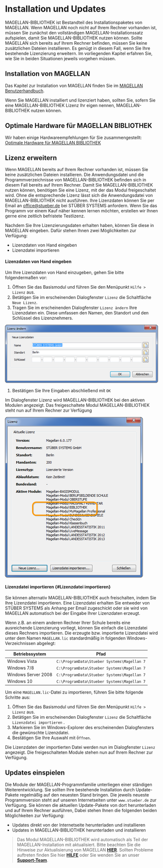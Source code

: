 # Installation und Updates

MAGELLAN-BIBLIOTHEK ist Bestandteil des Installationspaketes von MAGELLAN. Wenn MAGELLAN noch nicht auf Ihrem Rechner vorhanden ist, müssen Sie zunächst den vollständigen MAGELLAN-Installationssatz aufspielen, damit Sie MAGELLAN-BIBLIOTHEK nutzen können. Sollte MAGELLAN sich bereits auf Ihrem Rechner befinden, müssen Sie keine zusätzlichen Dateien installieren. Es genügt in diesem Fall, wenn Sie Ihre bestehende Lizenzierung erweitern. Im vorliegenden Kapitel erfahren Sie, wie Sie in beiden Situationen jeweils vorgehen müssen.

## Installation von MAGELLAN

Das Kapitel zur Installation von MAGELLAN finden Sie im [MAGELLAN Benutzerhandbuch](http://doc.MAGELLAN7.stueber.de/installation).

Wenn Sie MAGELLAN installiert und lizenziert haben, sollten Sie, sofern Sie eine MAGELLAN-BIBLIOTHEK Lizenz Ihr eigen nennen, MAGELLAN-BIBLIOTHEK nutzen können.

## Optimale Hardware für MAGELLAN BIBLIOTHEK 

Wir haben einige Hardwareempfehlungen für Sie zusammengestellt: [Optimale Hardware für MAGELLAN BIBLIOTHEK](https://doc.MAGELLAN6-kb.stueber.de/bib/Bib_Hardware.html)

## Lizenz erweitern

Wenn MAGELLAN bereits auf Ihrem Rechner vorhanden ist, müssen Sie keine zusätzlichen Dateien installieren. Die Anwendungsdatei und die Programmverzeichnisse von MAGELLAN-BIBLIOTHEK befinden sich in diesem Fall bereits auf Ihrem Rechner. Damit Sie MAGELLAN-BIBLIOTHEK nutzen können, benötigen Sie eine Lizenz, mit der das Modul freigeschaltet wird. Ohne die entsprechende Lizenz lässt sich die Anwendungsdatei von MAGELLAN-BIBLIOTHEK nicht ausführen. Ihre  Lizenzdaten können Sie per Email an office@stueber.de bei STÜBER SYSTEMS anfordern. Wenn Sie das Programm vor einem Kauf näher kennen lernen möchten, erstellen wir Ihnen gerne eine zeitlich befristete Testlizenz.

Nachdem Sie Ihre Lizenzierungsdaten erhalten haben, können Sie diese in MAGELLAN eingeben. Dafür stehen Ihnen zwei Möglichkeiten zur Verfügung:

* Lizenzdaten von Hand eingeben
* Lizenzdatei importieren

#### Lizenzdaten von Hand eingeben

Um Ihre Lizenzdaten von Hand einzugeben, gehen Sie bitte folgendermaßen vor:

1. Öffnen Sie das Basismodul und führen Sie den Menüpunkt `Hilfe > Lizenz` aus.
2. Betätigen Sie im erscheinenden Dialogfenster `Lizenz` die Schaltfläche `Neue Lizenz`. 
3. Tragen Sie im erscheinenden Dialogfenster `Lizenz ändern` Ihre Lizenzdaten ein. Diese umfassen den Namen, den Standort und den Schlüssel des Lizenznehmers.

![Im Dialogfenster `Lizenz ändern` geben Sie Name, Standort und Schlüssel des Lizenznehmers ein.](../../assets/images/lizenzfenster.png)

1. Bestätigen Sie Ihre Eingaben abschließend mit `OK` 

Im Dialogfenster Lizenz wird MAGELLAN-BIBLIOTHEK bei den aktiven Modulen angezeigt. Das freigeschaltete Modul MAGELLAN-BIBLIOTHEK steht nun auf Ihrem Rechner zur Verfügung

![Im Dialogfenster `Lizenz` können Sie sehen, welche MAGELLAN-Module für Sie freigeschaltet wurden.](../../assets/images/lizenzfenster1.png)

#### Lizenzdatei importieren {#Lizenzdatei importieren}

Sie können alternativ MAGELLAN-BIBLIOTHEK auch freischalten, indem Sie Ihre Lizenzdatei importieren. Eine Lizenzdatei erhalten Sie entweder von STÜBER SYSTEMS als Anhang per Email zugeschickt oder sie wird von MAGELLAN automatisch bei der Eingabe Ihrer Lizenzdaten erzeugt.

Wenn z.B. an einem anderen Rechner Ihrer Schule bereits eine ausreichende Lizenzierung vorliegt, können Sie einfach die Lizenzdatei dieses Rechners importieren. Die erzeugte bzw. importierte Lizenzdatei wird unter dem Namen `MAGELLAN.lic` standardmäßig in folgenden Windows-Verzeichnissen abgelegt:

| Betriebssystem | Pfad |
| --- | --- |
|Windows Vista       |`C:\ProgramData\Stueber Systems\Magellan 7`|
|Windows 7/8         |`C:\ProgramData\Stueber Systems\Magellan 7`|
|Windows Server 2008 |`C:\ProgramData\Stueber Systems\Magellan 7`|
|Windows 10          |`C:\ProgramData\Stueber Systems\Magellan 7`|

Um eine `MAGELLAN.lic`-Datei zu importieren, führen Sie bitte folgende Schritte aus:

1. Öffnen Sie das Basismodul und führen Sie den Menüpunkt `Hilfe > Lizenz` aus.
2. Betätigen Sie im erscheinenden Dialogfenster `Lizenz` die Schaltfläche `Lizenzdatei importieren` .
3. Markieren Sie im Windows-Explorer des erscheinenden Dialogfensters die gewünschte Lizenzdatei.
4. Bestätigen Sie Ihre Auswahl mit `Öffnen`.

Die Lizenzdaten der importierten Datei werden nun im Dialogfenster `Lizenz` angezeigt. Die freigeschalteten Module stehen nun auf Ihrem Rechner zur Verfügung.

## Updates einspielen

Die Module der MAGELLAN-Programmfamilie unterliegen einer ständigen Weiterentwicklung. Sie sollten Ihre bestehende Installation durch Update-Pakete regelmäßig auf den neuesten Stand bringen. Die jeweils neueste Programmversion steht auf unseren Internetseiten unter `www.stueber.de` zur Verfügung. Sie können die aktuellen Update-Pakete von dort herunterladen und auf Ihrem Rechner ausführen, Dabei stehen Ihnen die folgenden beiden Möglichkeiten zur Verfügung:

* Updates direkt von der Internetseite herunterladen und installieren
* Updates in MAGELLAN-BIBLIOTHEK herunterladen und installieren

> Das Modul MAGELLAN-BIBLIOTHEK wird automatisch als Teil der MAGELLAN-Installation mit aktualisiert. Bitte beachten Sie die Hinweise zur Aktualisierung von MAGELLAN [**HIER**](http://doc.MAGELLAN7.stueber.de/installation/serviceupdates.html). Sollten Probleme auftreten finden Sie hier [**HILFE**](http://doc.MAGELLAN7.stueber.de/installation/troubleshootingupdate.html) oder Sie wenden Sie an unser [**Support-Team**](http://support.stueber.de ).



